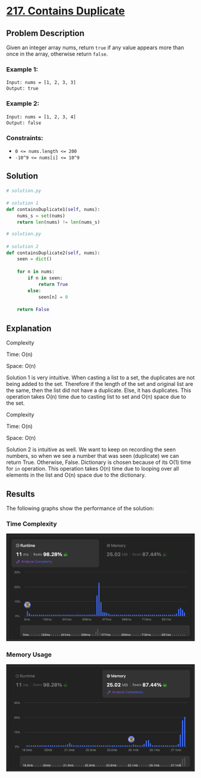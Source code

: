 # [217. Contains Duplicate](https://leetcode.com/problems/contains-duplicate/description/)


## Problem Description

Given an integer array nums, return `true` if any value appears more than once in the array, otherwise return `false`.

### Example 1:
```plaintext
Input: nums = [1, 2, 3, 3]
Output: true
```

### Example 2:
```plaintext
Input: nums = [1, 2, 3, 4]
Output: false
```


### Constraints:
- `0 <= nums.length <= 200`
- `-10^9 <= nums[i] <= 10^9`

## Solution

```python
# solution.py

# solution 1
def containsDuplicate1(self, nums):        
    nums_s = set(nums)
    return len(nums) != len(nums_s)
```

```python
# solution.py

# solution 2
def containsDuplicate2(self, nums):   
    seen = dict()

    for n in nums:
        if n in seen:
            return True
        else:
            seen[n] = 0
        
    return False
```

## Explanation
Complexity

Time: O(n)

Space: O(n)

Solution 1 is very intuitive. When casting a list to a set, the duplicates are not being added to the set.
Therefore if the length of the set and original list are the same, then the list did not have a duplicate.
Else, it has duplicates. This operation takes O(n) time due to casting list to set and O(n) space due to the set.

Complexity

Time: O(n)

Space: O(n)

Solution 2 is intuitive as well. We want to keep on recording the seen numbers, so when we see a number that was seen (duplicate) we can return True. Otherwise, False. Dictionary is chosen because of its O(1) time for `in` operation.
This operation takes O(n) time due to looping over all elements in the list and O(n) space due to the dictionary.

## Results

The following graphs show the performance of the solution:

### Time Complexity
![Time Complexity](./time.png)

### Memory Usage
![Memory Usage](./space.png)